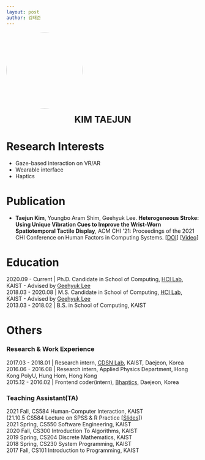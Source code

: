 ```yaml
---
layout: post
author: 김태준
---
```


<img style='border-radius:50%' src="/assets/profile.jpg" width="200" height="200">
<p style='text-align:center'><font size="+2"> <b>KIM TAEJUN</b></font></p>

# Research Interests
* Gaze-based interaction on VR/AR
* Wearable interface
* Haptics

# Publication
* <b>Taejun Kim</b>, Youngbo Aram Shim, Geehyuk Lee. <b>Heterogeneous Stroke: Using Unique Vibration Cues to Improve the Wrist-Worn Spatiotemporal Tactile Display</b>, ACM CHI '21: Proceedings of the 2021 CHI Conference on Human Factors in Computing Systems. [[DOI](https://dl.acm.org/doi/10.1145/3411764.3445448)] [[Video](https://youtu.be/Qc-zFCvWwCI)]

# Education
2020.09 - Current | Ph.D. Candidate in School of Computing, [HCI Lab](https://hcil.kaist.ac.kr/), KAIST - Advised by [Geehyuk Lee](https://hcil.kaist.ac.kr/geehyuk-lee/)<br>
2018.03 - 2020.08 | M.S. Candidate in School of Computing, [HCI Lab](https://hcil.kaist.ac.kr/), KAIST - Advised by [Geehyuk Lee](https://hcil.kaist.ac.kr/geehyuk-lee/)<br>
2013.03 - 2018.02 | B.S. in School of Computing, KAIST

# Others

### Research & Work Experience
2017.03 - 2018.01 | Research intern, [CDSN Lab](http://cds.kaist.ac.kr/), KAIST, Daejeon, Korea<br>
2016.06 - 2016.08 | Research intern, Applied Physics Department, Hong Kong PolyU, Hung Hom, Hong Kong<br>
2015.12 - 2016.02 | Frontend coder(intern), [Bhaptics](https://www.bhaptics.com/), Daejeon, Korea<br>

### Teaching Assistant(TA)
2021 Fall, CS584 Human-Computer Interaction, KAIST <br>
(21.10.5 CS584 Lecture on SPSS & R Practice [[Slides](https://drive.google.com/file/d/1es6gSZBq1OElbEJuc0WwZDNyPUIWkFAT/view?usp=sharing)]) <br>
2021 Spring, CS550 Software Engineering, KAIST <br>
2020 Fall, CS300 Introduction To Algorithms, KAIST<br>
2019 Spring, CS204 Discrete Mathematics, KAIST<br>
2018 Spring, CS230 System Programming, KAIST<br>
2017 Fall, CS101 Introduction to Programming, KAIST
